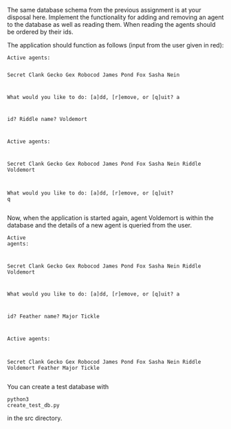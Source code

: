 <p>The same database schema from the previous assignment is at your disposal here.
Implement the functionality for adding and removing an agent to the database as well as reading them.
When reading the agents should be ordered by their ids.</p><p>The
application should function as follows (input from the user given in red):</p><div class="gatsby-highlight" data-language="rest"><pre class="language-rest"><code class="language-rest">Active agents:

Secret	Clank
Gecko	Gex
Robocod	James Pond
Fox	Sasha Nein

What would you like to do: [a]dd, [r]emove, or [q]uit? a

id? Riddle
name? Voldemort

Active agents:

Secret	Clank
Gecko	Gex
Robocod	James Pond
Fox	Sasha Nein
Riddle	Voldemort

What would you like to do: [a]dd, [r]emove, or [q]uit? q</code></pre></div><p>Now, when the application is started again, agent Voldemort is within the database and the details of a new agent is queried from the user.</p><div class="gatsby-highlight" data-language="rest"><pre class="language-rest"><code class="language-rest">Active agents:

Secret	Clank
Gecko	Gex
Robocod	James Pond
Fox	Sasha Nein
Riddle	Voldemort

What would you like to do: [a]dd, [r]emove, or [q]uit? a

id? Feather
name? Major Tickle

Active agents:

Secret	Clank
Gecko	Gex
Robocod	James Pond
Fox	Sasha Nein
Riddle	Voldemort
Feather	Major Tickle</code></pre></div><p>You can create a test database with</p><div class="gatsby-highlight" data-language="shell"><pre class="language-shell"><code class="language-shell">python3 create_test_db.py</code></pre></div><p>in the src directory.</p></div></div></div></div></div></div>
